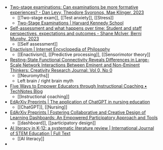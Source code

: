 - [Two-stage examinations: Can examinations be more formative experiences? - Dan Levy, Theodore Svoronos, Mae Klinger, 2023](https://journals.sagepub.com/doi/abs/10.1177/1469787418801668)
	- [[Two-stage exam]], [[Test anxiety]], [[Stress]]
	- [Two-Stage Examinations | Harvard Kennedy School](https://www.hks.harvard.edu/centers/cid/publications/faculty-working-papers/two-stage-examinations)
- [Self-assessment and what happens over time: Student and staff perspectives, expectations and outcomes - Shane McIver, Berni Murphy, 2023](https://journals.sagepub.com/doi/abs/10.1177/14697874211054755)
	- [[Self assessment]]
- [Enactivism | Internet Encyclopedia of Philosophy](https://iep.utm.edu/enactivism/)
	- [[Enactivism]], [[Predictive processing]], [[Sensorimotor theory]]
- [Resting-State Functional Connectivity Reveals Differences in Large-Scale Network Interactions Between Eminent and Non-Eminent Thinkers: Creativity Research Journal: Vol 0, No 0](https://www.tandfonline.com/doi/abs/10.1080/10400419.2023.2200617)
	- [[Neuromyths]]
	- Left brain / right brain myth
- [Five Ways to Empower Educators through Instructional Coaching • TechNotes Blog](https://blog.tcea.org/empower-educators-instructional-coaching/?ct=t(RSS_EMAIL_CAMPAIGN))
	- [[Instructional coaching]]
- [EdArXiv Preprints | The application of ChatGPT in nursing education](https://edarxiv.org/2x7a8/)
	- [[ChatGPT]], [[Nursing]]
- [EdArXiv Preprints | Fostering Collaborative and Creative Design of Learning Dashboards: An Empowered Participatory Approach and Tools](https://edarxiv.org/q78yn/)
	- [[dashboard]], [[participatory design]]
- [AI literacy in K-12: a systematic literature review | International Journal of STEM Education | Full Text](https://stemeducationjournal.springeropen.com/articles/10.1186/s40594-023-00418-7)
	- [[AI literacy]]
-